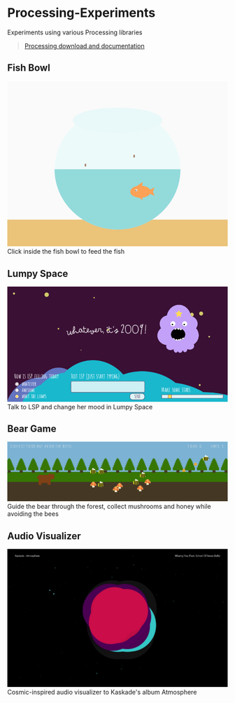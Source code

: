 # Processing-Experiments
Experiments using various Processing libraries

> [Processing download and documentation](http://processing.org/)


## Fish Bowl 
![Screenshot of Fish Bowl](fishbowl.png)
<br>
Click inside the fish bowl to feed the fish

## Lumpy Space
![Screenshot of Lumpy Space](lsp.png)
<br>
Talk to LSP and change her mood in Lumpy Space

## Bear Game
![Screenshot of Bear game](beargame.png)
<br>
Guide the bear through the forest, collect mushrooms and honey while avoiding the bees

## Audio Visualizer
![Screenshot of Audio Visualization](visualizer.jpg)
<br>
Cosmic-inspired audio visualizer to Kaskade's album Atmosphere
